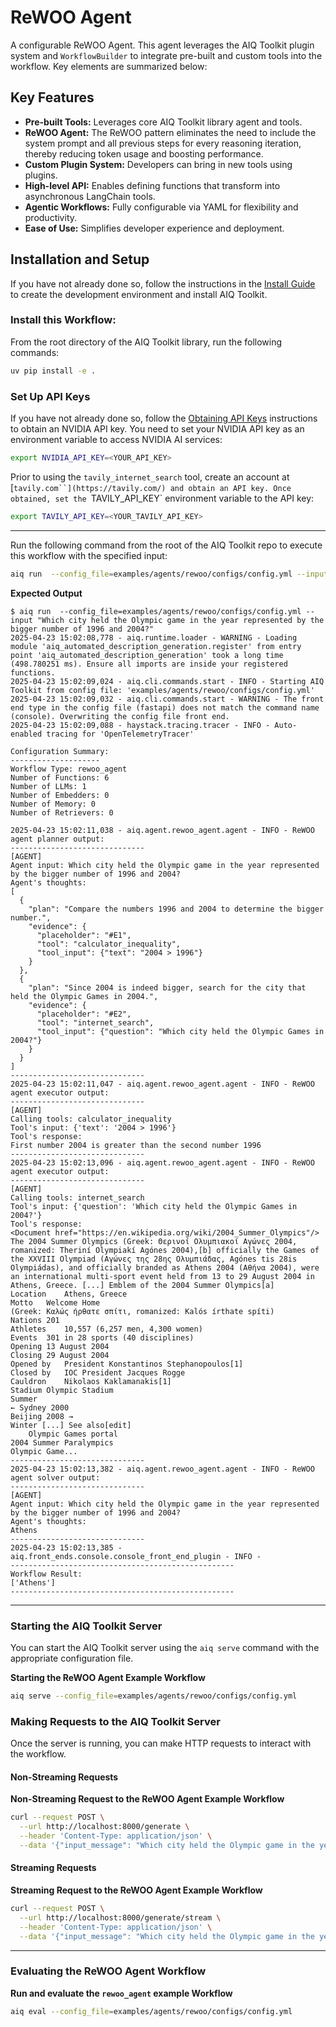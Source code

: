 <!--
SPDX-FileCopyrightText: Copyright (c) 2025, NVIDIA CORPORATION & AFFILIATES. All rights reserved.
SPDX-License-Identifier: Apache-2.0

Licensed under the Apache License, Version 2.0 (the "License");
you may not use this file except in compliance with the License.
You may obtain a copy of the License at

http://www.apache.org/licenses/LICENSE-2.0

Unless required by applicable law or agreed to in writing, software
distributed under the License is distributed on an "AS IS" BASIS,
WITHOUT WARRANTIES OR CONDITIONS OF ANY KIND, either express or implied.
See the License for the specific language governing permissions and
limitations under the License.
-->

<!--
  SPDX-FileCopyrightText: Copyright (c) 2024-2025 NVIDIA CORPORATION & AFFILIATES. All rights reserved.
  SPDX-License-Identifier: Apache-2.0
-->

# ReWOO Agent

A configurable ReWOO Agent. This agent leverages the AIQ Toolkit plugin system and `WorkflowBuilder` to integrate pre-built and custom tools into the workflow. Key elements are summarized below:

## Key Features

- **Pre-built Tools:** Leverages core AIQ Toolkit library agent and tools.
- **ReWOO Agent:** The ReWOO pattern eliminates the need to include the system prompt and all previous steps for every reasoning iteration, thereby reducing token usage and boosting performance.
- **Custom Plugin System:** Developers can bring in new tools using plugins.
- **High-level API:** Enables defining functions that transform into asynchronous LangChain tools.
- **Agentic Workflows:** Fully configurable via YAML for flexibility and productivity.
- **Ease of Use:** Simplifies developer experience and deployment.

## Installation and Setup

If you have not already done so, follow the instructions in the [Install Guide](../../../docs/source/get-started/quick-start.md#install-from-source) to create the development environment and install AIQ Toolkit.

### Install this Workflow:

From the root directory of the AIQ Toolkit library, run the following commands:

```bash
uv pip install -e .
```

### Set Up API Keys
If you have not already done so, follow the [Obtaining API Keys](../../../docs/source/get-started/quick-start.md#obtaining-api-keys) instructions to obtain an NVIDIA API key. You need to set your NVIDIA API key as an environment variable to access NVIDIA AI services:

```bash
export NVIDIA_API_KEY=<YOUR_API_KEY>
```

Prior to using the `tavily_internet_search` tool, create an account at [`tavily.com``](https://tavily.com/) and obtain an API key. Once obtained, set the `TAVILY_API_KEY` environment variable to the API key:
```bash
export TAVILY_API_KEY=<YOUR_TAVILY_API_KEY>
```
---

Run the following command from the root of the AIQ Toolkit repo to execute this workflow with the specified input:

```bash
aiq run  --config_file=examples/agents/rewoo/configs/config.yml --input "Which city held the Olympic game in the year represented by the bigger number of 1996 and 2004?"
```

**Expected Output**

```console
$ aiq run  --config_file=examples/agents/rewoo/configs/config.yml --input "Which city held the Olympic game in the year represented by the bigger number of 1996 and 2004?"
2025-04-23 15:02:08,778 - aiq.runtime.loader - WARNING - Loading module 'aiq_automated_description_generation.register' from entry point 'aiq_automated_description_generation' took a long time (498.780251 ms). Ensure all imports are inside your registered functions.
2025-04-23 15:02:09,024 - aiq.cli.commands.start - INFO - Starting AIQ Toolkit from config file: 'examples/agents/rewoo/configs/config.yml'
2025-04-23 15:02:09,032 - aiq.cli.commands.start - WARNING - The front end type in the config file (fastapi) does not match the command name (console). Overwriting the config file front end.
2025-04-23 15:02:09,088 - haystack.tracing.tracer - INFO - Auto-enabled tracing for 'OpenTelemetryTracer'

Configuration Summary:
--------------------
Workflow Type: rewoo_agent
Number of Functions: 6
Number of LLMs: 1
Number of Embedders: 0
Number of Memory: 0
Number of Retrievers: 0

2025-04-23 15:02:11,038 - aiq.agent.rewoo_agent.agent - INFO - ReWOO agent planner output:
------------------------------
[AGENT]
Agent input: Which city held the Olympic game in the year represented by the bigger number of 1996 and 2004?
Agent's thoughts:
[
  {
    "plan": "Compare the numbers 1996 and 2004 to determine the bigger number.",
    "evidence": {
      "placeholder": "#E1",
      "tool": "calculator_inequality",
      "tool_input": {"text": "2004 > 1996"}
    }
  },
  {
    "plan": "Since 2004 is indeed bigger, search for the city that held the Olympic Games in 2004.",
    "evidence": {
      "placeholder": "#E2",
      "tool": "internet_search",
      "tool_input": {"question": "Which city held the Olympic Games in 2004?"}
    }
  }
]
------------------------------
2025-04-23 15:02:11,047 - aiq.agent.rewoo_agent.agent - INFO - ReWOO agent executor output:
------------------------------
[AGENT]
Calling tools: calculator_inequality
Tool's input: {'text': '2004 > 1996'}
Tool's response:
First number 2004 is greater than the second number 1996
------------------------------
2025-04-23 15:02:13,096 - aiq.agent.rewoo_agent.agent - INFO - ReWOO agent executor output:
------------------------------
[AGENT]
Calling tools: internet_search
Tool's input: {'question': 'Which city held the Olympic Games in 2004?'}
Tool's response:
<Document href="https://en.wikipedia.org/wiki/2004_Summer_Olympics"/>
The 2004 Summer Olympics (Greek: Θερινοί Ολυμπιακοί Αγώνες 2004, romanized: Theriní Olympiakí Agónes 2004),[b] officially the Games of the XXVIII Olympiad (Αγώνες της 28ης Ολυμπιάδας, Agónes tis 28is Olympiádas), and officially branded as Athens 2004 (Αθήνα 2004), were an international multi-sport event held from 13 to 29 August 2004 in Athens, Greece. [...] Emblem of the 2004 Summer Olympics[a]
Location    Athens, Greece
Motto   Welcome Home
(Greek: Καλώς ήρθατε σπίτι, romanized: Kalós írthate spíti)
Nations 201
Athletes    10,557 (6,257 men, 4,300 women)
Events  301 in 28 sports (40 disciplines)
Opening 13 August 2004
Closing 29 August 2004
Opened by   President Konstantinos Stephanopoulos[1]
Closed by   IOC President Jacques Rogge
Cauldron    Nikolaos Kaklamanakis[1]
Stadium Olympic Stadium
Summer
← Sydney 2000
Beijing 2008 →
Winter [...] See also[edit]
    Olympic Games portal
2004 Summer Paralympics
Olympic Game...
------------------------------
2025-04-23 15:02:13,382 - aiq.agent.rewoo_agent.agent - INFO - ReWOO agent solver output:
------------------------------
[AGENT]
Agent input: Which city held the Olympic game in the year represented by the bigger number of 1996 and 2004?
Agent's thoughts:
Athens
------------------------------
2025-04-23 15:02:13,385 - aiq.front_ends.console.console_front_end_plugin - INFO -
--------------------------------------------------
Workflow Result:
['Athens']
--------------------------------------------------
```
---

### Starting the AIQ Toolkit Server

You can start the AIQ Toolkit server using the `aiq serve` command with the appropriate configuration file.

**Starting the ReWOO Agent Example Workflow**

```bash
aiq serve --config_file=examples/agents/rewoo/configs/config.yml
```

### Making Requests to the AIQ Toolkit Server

Once the server is running, you can make HTTP requests to interact with the workflow.

#### Non-Streaming Requests

**Non-Streaming Request to the ReWOO Agent Example Workflow**

```bash
curl --request POST \
  --url http://localhost:8000/generate \
  --header 'Content-Type: application/json' \
  --data '{"input_message": "Which city held the Olympic game in the year represented by the bigger number of 1996 and 2004?"}'
```

#### Streaming Requests

**Streaming Request to the ReWOO Agent Example Workflow**

```bash
curl --request POST \
  --url http://localhost:8000/generate/stream \
  --header 'Content-Type: application/json' \
  --data '{"input_message": "Which city held the Olympic game in the year represented by the bigger number of 1996 and 2004?"}'
```
---

### Evaluating the ReWOO Agent Workflow
**Run and evaluate the `rewoo_agent` example Workflow**

```bash
aiq eval --config_file=examples/agents/rewoo/configs/config.yml
```
